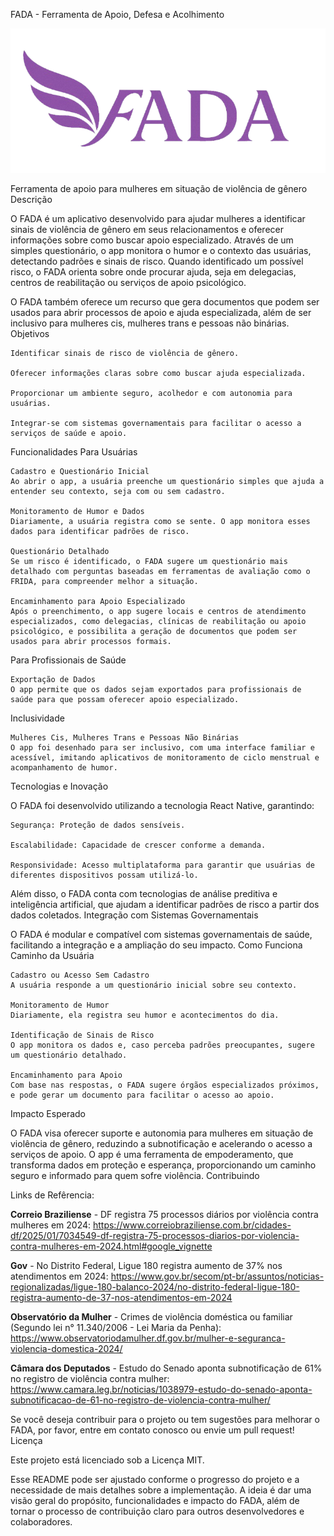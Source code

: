 FADA - Ferramenta de Apoio, Defesa e Acolhimento

<img src="./FADA_LOGO.png">

Ferramenta de apoio para mulheres em situação de violência de gênero
Descrição

O FADA é um aplicativo desenvolvido para ajudar mulheres a identificar sinais de violência de gênero em seus relacionamentos e oferecer informações sobre como buscar apoio especializado. Através de um simples questionário, o app monitora o humor e o contexto das usuárias, detectando padrões e sinais de risco. Quando identificado um possível risco, o FADA orienta sobre onde procurar ajuda, seja em delegacias, centros de reabilitação ou serviços de apoio psicológico.

O FADA também oferece um recurso que gera documentos que podem ser usados para abrir processos de apoio e ajuda especializada, além de ser inclusivo para mulheres cis, mulheres trans e pessoas não binárias.
Objetivos

    Identificar sinais de risco de violência de gênero.

    Oferecer informações claras sobre como buscar ajuda especializada.

    Proporcionar um ambiente seguro, acolhedor e com autonomia para usuárias.

    Integrar-se com sistemas governamentais para facilitar o acesso a serviços de saúde e apoio.

Funcionalidades
Para Usuárias

    Cadastro e Questionário Inicial
    Ao abrir o app, a usuária preenche um questionário simples que ajuda a entender seu contexto, seja com ou sem cadastro.

    Monitoramento de Humor e Dados
    Diariamente, a usuária registra como se sente. O app monitora esses dados para identificar padrões de risco.

    Questionário Detalhado
    Se um risco é identificado, o FADA sugere um questionário mais detalhado com perguntas baseadas em ferramentas de avaliação como o FRIDA, para compreender melhor a situação.

    Encaminhamento para Apoio Especializado
    Após o preenchimento, o app sugere locais e centros de atendimento especializados, como delegacias, clínicas de reabilitação ou apoio psicológico, e possibilita a geração de documentos que podem ser usados para abrir processos formais.

Para Profissionais de Saúde

    Exportação de Dados
    O app permite que os dados sejam exportados para profissionais de saúde para que possam oferecer apoio especializado.

Inclusividade

    Mulheres Cis, Mulheres Trans e Pessoas Não Binárias
    O app foi desenhado para ser inclusivo, com uma interface familiar e acessível, imitando aplicativos de monitoramento de ciclo menstrual e acompanhamento de humor.

Tecnologias e Inovação

O FADA foi desenvolvido utilizando a tecnologia React Native, garantindo:

    Segurança: Proteção de dados sensíveis.

    Escalabilidade: Capacidade de crescer conforme a demanda.

    Responsividade: Acesso multiplataforma para garantir que usuárias de diferentes dispositivos possam utilizá-lo.

Além disso, o FADA conta com tecnologias de análise preditiva e inteligência artificial, que ajudam a identificar padrões de risco a partir dos dados coletados.
Integração com Sistemas Governamentais

O FADA é modular e compatível com sistemas governamentais de saúde, facilitando a integração e a ampliação do seu impacto.
Como Funciona
Caminho da Usuária

    Cadastro ou Acesso Sem Cadastro
    A usuária responde a um questionário inicial sobre seu contexto.

    Monitoramento de Humor
    Diariamente, ela registra seu humor e acontecimentos do dia.

    Identificação de Sinais de Risco
    O app monitora os dados e, caso perceba padrões preocupantes, sugere um questionário detalhado.

    Encaminhamento para Apoio
    Com base nas respostas, o FADA sugere órgãos especializados próximos, e pode gerar um documento para facilitar o acesso ao apoio.

Impacto Esperado

O FADA visa oferecer suporte e autonomia para mulheres em situação de violência de gênero, reduzindo a subnotificação e acelerando o acesso a serviços de apoio. O app é uma ferramenta de empoderamento, que transforma dados em proteção e esperança, proporcionando um caminho seguro e informado para quem sofre violência.
Contribuindo

Links de Refêrencia:

 **Correio Braziliense**  -  DF registra 75 processos diários por violência contra mulheres em 2024:
https://www.correiobraziliense.com.br/cidades-df/2025/01/7034549-df-registra-75-processos-diarios-por-violencia-contra-mulheres-em-2024.html#google_vignette

**Gov**  -  No Distrito Federal, Ligue 180 registra aumento de 37% nos atendimentos em 2024:
https://www.gov.br/secom/pt-br/assuntos/noticias-regionalizadas/ligue-180-balanco-2024/no-distrito-federal-ligue-180-registra-aumento-de-37-nos-atendimentos-em-2024

**Observatório da Mulher**  -  Crimes de violência doméstica ou familiar (Segundo lei n° 11.340/2006 - Lei Maria da Penha):
https://www.observatoriodamulher.df.gov.br/mulher-e-seguranca-violencia-domestica-2024/

**Câmara dos Deputados**  -  Estudo do Senado aponta subnotificação de 61% no registro de violência contra mulher:
https://www.camara.leg.br/noticias/1038979-estudo-do-senado-aponta-subnotificacao-de-61-no-registro-de-violencia-contra-mulher/

Se você deseja contribuir para o projeto ou tem sugestões para melhorar o FADA, por favor, entre em contato conosco ou envie um pull request!
Licença

Este projeto está licenciado sob a Licença MIT.

Esse README pode ser ajustado conforme o progresso do projeto e a necessidade de mais detalhes sobre a implementação. A ideia é dar uma visão geral do propósito, funcionalidades e impacto do FADA, além de tornar o processo de contribuição claro para outros desenvolvedores e colaboradores.

